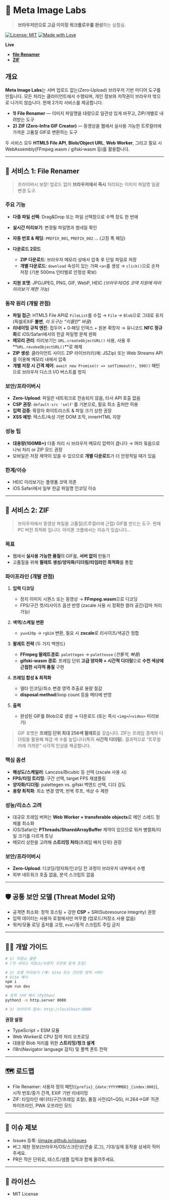 # 🧪 Meta Image Labs

> **브라우저만으로 고급 이미징 워크플로우를 완성**하는 실험실.

[![License: MIT](https://img.shields.io/badge/License-MIT-yellow.svg)](https://opensource.org/licenses/MIT)
[![Made with Love](https://img.shields.io/badge/Made%20with-❤️-red.svg)](https://github.com)

**Live**

- [**file Renamer**](https://iiimaze.github.io/file-renamer/)
- [**ZIF**](https://videotogif.github.io/)

## 개요

**Meta Image Labs**는 서버 업로드 없는(Zero‑Upload) 브라우저 기반 미디어 도구를 만듭니다. 모든 처리는 클라이언트에서 수행되며, 개인 정보와 저작권이 브라우저 밖으로 나가지 않습니다. 현재 2가지 서비스를 제공합니다.

- **1) File Renamer** — 이미지 파일명을 대량으로 일관성 있게 바꾸고, ZIP/개별로 내려받는 도구
- **2) ZIF (Zero‑Infra GIF Creator)** — 동영상을 웹에서 실사용 가능한 트루컬러에 가까운 고품질 GIF로 변환하는 도구

두 서비스 모두 **HTML5 File API**, **Blob/Object URL**, **Web Worker**, 그리고 필요 시 WebAssembly(FFmpeg.wasm / gifski‑wasm 등)를 활용합니다.

---

## 🔧 서비스 1: File Renamer

> 프라이버시 보장! 업로드 없이 **브라우저에서 즉시** 처리되는 이미지 파일명 일괄 변경 도구.

### 주요 기능

- **다중 파일 선택**: Drag\&Drop 또는 파일 선택창으로 수백 장도 한 번에
- **실시간 미리보기**: 변경될 파일명과 썸네일 확인
- **자동 번호 & 패딩**: `PREFIX_001`, `PREFIX_002` … (고정 폭 패딩)
- **다운로드 2모드**

  - **ZIP 다운로드**: 브라우저 메모리 상에서 압축 후 단일 파일로 저장
  - **개별 다운로드**: `download` 속성이 있는 가짜 `<a>`를 생성 → `click()`으로 순차 저장 (기본 500ms 인터벌로 안정성 확보)

- **지원 포맷**: JPG/JPEG, PNG, GIF, WebP, HEIC _(브라우저/OS 코덱 지원에 따라 미리보기 제한 가능)_

### 동작 원리 (개발 관점)

- **파일 접근**: HTML5 File API로 `FileList`를 수집 → `File` → `Blob`으로 그대로 유지 (픽셀/EXIF **불변**, _이 도구는 “이름만” 바꿈_)
- **리네이밍 규칙 엔진**: 접두어 + 0‑패딩 인덱스 + 원본 확장자 → 유니코드 **NFC 정규화**로 iOS/Safari에서의 한글 파일명 문제 완화
- **메모리 관리**: 미리보기는 `URL.createObjectURL()` 사용, 사용 후 \*\*`URL.revokeObjectURL()`\*\*로 해제
- **ZIP 생성**: 클라이언트 사이드 ZIP 라이브러리(예: JSZip) 또는 Web Streams API를 이용해 메모리 내에서 압축
- **개별 저장 시 간격 제어**: `await new Promise(r => setTimeout(r, 500))` 패턴으로 브라우저 디스크 I/O 버스트를 방지

### 보안/프라이버시

- **Zero‑Upload**: 파일은 네트워크로 전송되지 않음, 타사 API 호출 없음
- **CSP 권장**: `default-src 'self'`를 기본으로, 필요 최소 출처만 허용
- **입력 검증**: 확장자 화이트리스트 & 파일 크기 상한 권장
- **XSS 예방**: 텍스트/속성 기반 DOM 조작, innerHTML 지양

### 성능 팁

- **대용량(100MB+)** 다중 처리 시 브라우저 메모리 압력이 큽니다 → 여러 묶음으로 나눠 처리 or ZIP 모드 권장
- 모바일은 저장 제약이 있을 수 있으므로 **개별 다운로드**가 더 안정적일 때가 있음

### 한계/이슈

- HEIC 미리보기는 플랫폼 코덱 의존
- iOS Safari에서 일부 한글 파일명 인코딩 이슈

---

## 🎨 서비스 2: ZIF

> 브라우저에서 동영상 파일을 고품질(트루컬러에 근접) GIF를 만드는 도구.
> 현재 PC 버전 최적화 입니다. 아이폰 크롬에서는 이슈가 있습니다...

### 목표

- 웹에서 **실사용 가능한 품질**의 GIF를, **서버 없이** 만들기
- 고품질을 위해 **팔레트 생성/양자화/디더링/타임라인 최적화**를 통합

### 파이프라인 (개발 관점)

1. **입력 디코딩**

   - 정지 이미지 시퀀스 또는 동영상 → **FFmpeg.wasm**으로 디코딩
   - FPS/구간 컷/리사이즈 옵션 반영 (zscale 사용 시 정확한 컬러 공간/감마 처리 가능)

2. **색역/스케일 변환**

   - `yuv420p` → `rgb24` 변환, 필요 시 **zscale**로 리사이즈/색공간 정합

3. **팔레트 전략** (두 가지 백엔드)

   - **FFmpeg 팔레트경로**: `palettegen` → `paletteuse` (_전통적, 빠름_)
   - **gifski‑wasm 경로**: 프레임 단위 **고급 양자화 + 시간적 디더링**으로 **수천 색상에 근접한 시각적 품질** 구현

4. **프레임 합성 & 최적화**

   - 델타 인코딩/최소 변경 영역 추출로 용량 절감
   - **disposal method**/loop count 등을 메타에 반영

5. **출력**

   - 완성된 GIF를 Blob으로 생성 → 다운로드 (또는 즉시 `<img>`/`<video>` 미리보기)

> GIF 포맷은 **프레임 단위 최대 256색 팔레트**를 갖습니다. ZIF는 프레임 경계와 디더링을 활용해 체감 색 수를 높입니다(특히 **시간적 디더링**). 결과적으로 “트루컬러에 가까운” 시각적 인상을 제공합니다.

### 핵심 옵션

- **해상도/스케일러**: Lanczos/Bicubic 등 선택 (zscale 사용 시)
- **FPS/타임 트리밍**: 구간 선택, target FPS 재샘플링
- **양자화/디더링**: palettegen vs. gifski 백엔드 선택, 디더 강도
- **용량 최적화**: 최소 변경 영역, 반복 루프, 색상 수 제한

### 성능/리소스 고려

- 대규모 프레임 버퍼는 **Web Worker + transferable objects**로 메인 스레드 정체를 최소화
- iOS/Safari는 **PThreads/SharedArrayBuffer** 제약이 있으므로 워커 병렬화/타일 크기를 다르게 튜닝
- 메모리 상한을 고려해 **스트리밍 처리**(프레임 배치 단위) 권장

### 보안/프라이버시

- **Zero‑Upload**: 디코딩/양자화/인코딩 전 과정이 브라우저 내부에서 수행
- 외부 네트워크 호출 없음, 분석 스크립트 없음

---

## 🛡️ 공통 보안 모델 (Threat Model 요약)

- 공격면 최소화: 정적 호스팅 + 강한 **CSP** + SRI(Subresource Integrity) 권장
- 입력 데이터는 사용자 로컬에서만 머무름 (업로드/저장소 사용 없음)
- 워커/모듈 로딩 출처를 고정, `eval`/동적 스크립트 주입 금지

---

## 🧑‍💻 개발 가이드

```bash
# 1) 저장소 클론
# (각 서비스 저장소/브랜치 구조에 맞게 조정)

# 2) 로컬 미리보기 (예: Vite 또는 간단한 정적 서버)
# Vite 예시
npm i
npm run dev

# 정적 서버 예시 (Python)
python3 -m http.server 8080

# 3) 브라우저 접속: http://localhost:8080
```

**권장 설정**

- TypeScript + ESM 모듈
- Web Worker로 CPU 집약 처리 오프로딩
- 대용량 Blob 처리를 위한 **스트리밍/청크 설계**
- i18n(Navigator language 감지) 및 폴백 폰트 전략

---

## 🗺️ 로드맵

- File Renamer: 사용자 정의 패턴(`{prefix}_{date:YYYYMMDD}_{index:000}`), 시작 번호/증가 간격, EXIF 기반 리네이밍
- ZIF: 타임라인 에디터(구간/프레임 조절), 품질 사전(Q1\~Q5), H.264→GIF 직관 파이프라인, PWA 오프라인 모드

---

## 🐛 이슈 제보

- Issues 등록: [iiimaze.github.io/issues](https://github.com/iiimaze/iiimaze.github.io/issues)
- 버그 재현 정보(브라우저/OS/스크린샷/콘솔 로그), 기대/실제 동작을 상세히 적어주세요.
- PR은 작은 단위로, 테스트/샘플 입력과 함께 올려주세요.

---

## 📄 라이선스

- MIT License
